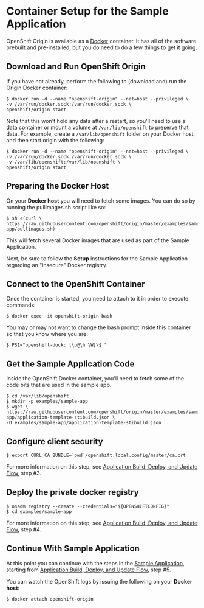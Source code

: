 # Container Setup for the Sample Application
OpenShift Origin is available as a [Docker](https://www.docker.io) container. It
has all of the software prebuilt and pre-installed, but you do need to do a few
things to get it going.

## Download and Run OpenShift Origin
If you have not already, perform the following to (download and) run the Origin
Docker container:

    $ docker run -d --name "openshift-origin" --net=host --privileged \
    -v /var/run/docker.sock:/var/run/docker.sock \
    openshift/origin start

Note that this won't hold any data after a restart, so you'll need to use a data
container or mount a volume at `/var/lib/openshift` to preserve that data. For
example, create a `/var/lib/openshift` folder on your Docker host, and then
start origin with the following:

    $ docker run -d --name "openshift-origin" --net=host --privileged \
    -v /var/run/docker.sock:/var/run/docker.sock \
    -v /var/lib/openshift:/var/lib/openshift \
    openshift/origin start

## Preparing the Docker Host
On your **Docker host** you will need to fetch some images. You can do so by
running the pullimages.sh script like so:

    $ sh <(curl \
    https://raw.githubusercontent.com/openshift/origin/master/examples/sample-app/pullimages.sh)

This will fetch several Docker images that are used as part of the Sample
Application.

Next, be sure to follow the **Setup** instructions for the Sample Application
regarding an "insecure" Docker registry.

## Connect to the OpenShift Container
Once the container is started, you need to attach to it in order to execute
commands:

    $ docker exec -it openshift-origin bash

You may or may not want to change the bash prompt inside this container so that
you know where you are:

    $ PS1="openshift-dock: [\u@\h \W]\$ "

## Get the Sample Application Code
Inside the OpenShift Docker container, you'll need to fetch some of the code
bits that are used in the sample app.

    $ cd /var/lib/openshift
    $ mkdir -p examples/sample-app
    $ wget \
    https://raw.githubusercontent.com/openshift/origin/master/examples/sample-app/application-template-stibuild.json \
    -O examples/sample-app/application-template-stibuild.json

## Configure client security

    $ export CURL_CA_BUNDLE=`pwd`/openshift.local.config/master/ca.crt

For more information on this step, see [Application Build, Deploy, and Update
Flow](https://github.com/openshift/origin/blob/master/examples/sample-app/README.md#application-build-deploy-and-update-flow),
step #3.

## Deploy the private docker registry

    $ osadm registry --create --credentials="${OPENSHIFTCONFIG}"
    $ cd examples/sample-app

For more information on this step, see [Application Build, Deploy, and Update
Flow](https://github.com/openshift/origin/blob/master/examples/sample-app/README.md#application-build-deploy-and-update-flow),
step #4.

## Continue With Sample Application
At this point you can continue with the steps in the [Sample
Application](https://github.com/openshift/origin/blob/master/examples/sample-app/README.md),
starting from [Application Build, Deploy, and Update
Flow](https://github.com/openshift/origin/blob/master/examples/sample-app/README.md#application-build-deploy-and-update-flow),
step #5.

You can watch the OpenShift logs by issuing the following on your **Docker
host**:

    $ docker attach openshift-origin
